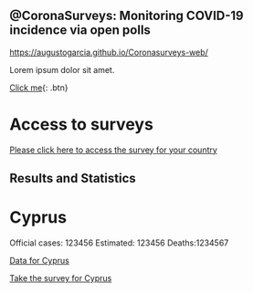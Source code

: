 ## @CoronaSurveys: Monitoring COVID-19 incidence via open polls

https://augustogarcia.github.io/Coronasurveys-web/

Lorem ipsum dolor sit amet.

[Click me](http://www.google.com){: .btn}

# Access to surveys

[Please click here to access the survey for your country](https://github.com/GCGImdea/coronasurveys/blob/master/surveys.md)

## Results and Statistics

# Cyprus

Official cases: 123456 Estimated: 123456 Deaths:1234567

[Data for Cyprus](https://augustogarcia.github.io/Coronasurveys-web/results/cyprus)

[Take the survey for Cyprus](https://cyprus.coronasurveys.com)

